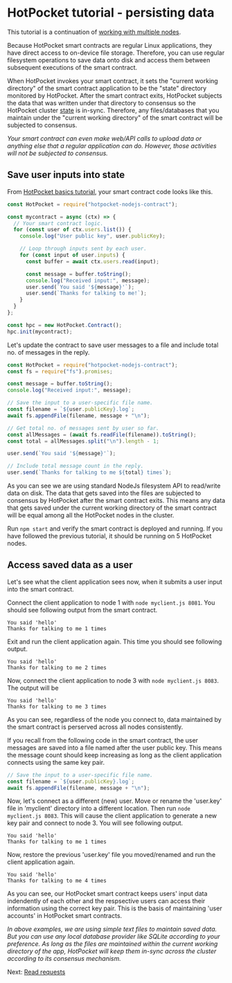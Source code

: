# HotPocket tutorial - persisting data

This tutorial is a continuation of [working with multiple nodes](tutorial-multinode.md).

Because HotPocket smart contracts are regular Linux applications, they have direct access to on-device file storage. Therefore, you can use regular filesystem operations to save data onto disk and access them between subsequent executions of the smart contract.

When HotPocket invokes your smart contract, it sets the "current working directory" of the smart contract application to be the "state" directory monitored by HotPocket. After the smart contract exits, HotPocket subjects the data that was written under that directory to consensus so the HotPocket cluster [state](concepts.md#state) is in-sync. Therefore, any files/databases that you maintain under the "current working directory" of the smart contract will be subjected to consensus.

_Your smart contract can even make web/API calls to upload data or anything else that a regular application can do. However, those activities will not be subjected to consensus._

## Save user inputs into state

From [HotPocket basics tutorial](tutorial-basics.md), your smart contract code looks like this.

```javascript
const HotPocket = require("hotpocket-nodejs-contract");

const mycontract = async (ctx) => {
  // Your smart contract logic.
  for (const user of ctx.users.list()) {
    console.log("User public key", user.publicKey);

    // Loop through inputs sent by each user.
    for (const input of user.inputs) {
      const buffer = await ctx.users.read(input);

      const message = buffer.toString();
      console.log("Received input:", message);
      user.send(`You said '${message}'`);
      user.send(`Thanks for talking to me!`);
    }
  }
};

const hpc = new HotPocket.Contract();
hpc.init(mycontract);
```

Let's update the contract to save user messages to a file and include total no. of messages in the reply.

```javascript
const HotPocket = require("hotpocket-nodejs-contract");
const fs = require("fs").promises;
```

```javascript
const message = buffer.toString();
console.log("Received input:", message);

// Save the input to a user-specific file name.
const filename = `${user.publicKey}.log`;
await fs.appendFile(filename, message + "\n");

// Get total no. of messages sent by user so far.
const allMessages = (await fs.readFile(filename)).toString();
const total = allMessages.split("\n").length - 1;

user.send(`You said '${message}'`);

// Include total message count in the reply.
user.send(`Thanks for talking to me ${total} times`);
```

As you can see we are using standard NodeJs filesystem API to read/write data on disk. The data that gets saved into the files are subjected to consensus by HotPocket after the smart contract exits. This means any data that gets saved under the current working directory of the smart contract will be equal among all the HotPocket nodes in the cluster.

Run `npm start` and verify the smart contract is deployed and running. If you have followed the previous tutorial, it should be running on 5 HotPocket nodes.

## Access saved data as a user

Let's see what the client application sees now, when it submits a user input into the smart contract.

Connect the client application to node 1 with `node myclient.js 8081`. You should see following output from the smart contract.

```
You said 'hello'
Thanks for talking to me 1 times
```

Exit and run the client application again. This time you should see following output.

```
You said 'hello'
Thanks for talking to me 2 times
```

Now, connect the client application to node 3 with `node myclient.js 8083`. The output will be

```
You said 'hello'
Thanks for talking to me 3 times
```

As you can see, regardless of the node you connect to, data maintained by the smart contract is perserved across all nodes consistently.

If you recall from the following code in the smart contract, the user messages are saved into a file named after the user public key. This means the message count should keep increasing as long as the client application connects using the same key pair.

```javascript
// Save the input to a user-specific file name.
const filename = `${user.publicKey}.log`;
await fs.appendFile(filename, message + "\n");
```

Now, let's connect as a different (new) user. Move or rename the 'user.key' file in 'myclient' directory into a different location. Then run `node myclient.js 8083`. This will cause the client application to generate a new key pair and connect to node 3. You will see following output.

```
You said 'hello'
Thanks for talking to me 1 times
```

Now, restore the previous 'user.key' file you moved/renamed and run the client application again.

```
You said 'hello'
Thanks for talking to me 4 times
```

As you can see, our HotPocket smart contract keeps users' input data indendently of each other and the respsective users can access their information using the correct key pair. This is the basis of maintaining 'user accounts' in HotPocket smart contracts.

_In above examples, we are using simple text files to maintain saved data. But you can use any local database provider like SQLite according to your preference. As long as the files are maintained within the current working directory of the app, HotPocket will keep them in-sync across the cluster according to its consensus mechanism._

Next: [Read requests](tutorial-readreq.md)